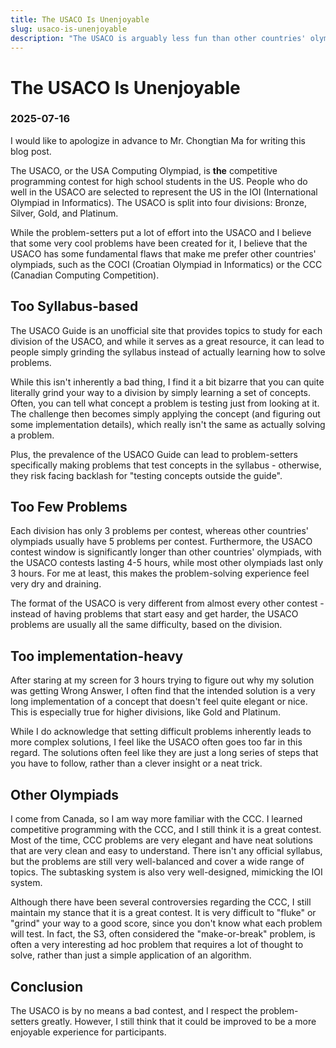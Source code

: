 ```yaml
---
title: The USACO Is Unenjoyable
slug: usaco-is-unenjoyable
description: "The USACO is arguably less fun than other countries' olympiads"
---
```


# The USACO Is Unenjoyable
### 2025-07-16

I would like to apologize in advance to Mr. Chongtian Ma for writing this blog post.

The USACO, or the USA Computing Olympiad, is **the** competitive programming contest for high school students in the US. People who do well in the USACO are selected to represent the US in the IOI (International Olympiad in Informatics). The USACO is split into four divisions: Bronze, Silver, Gold, and Platinum.

While the problem-setters put a lot of effort into the USACO and I believe that some very cool problems have been created for it, I believe that the USACO has some fundamental flaws that make me prefer other countries' olympiads, such as the COCI (Croatian Olympiad in Informatics) or the CCC (Canadian Computing Competition).

## Too Syllabus-based

The USACO Guide is an unofficial site that provides topics to study for each division of the USACO, and while it serves as a great resource, it can lead to people simply grinding the syllabus instead of actually learning how to solve problems.

While this isn't inherently a bad thing, I find it a bit bizarre that you can quite literally grind your way to a division by simply learning a set of concepts. Often, you can tell what concept a problem is testing just from looking at it. The challenge then becomes simply applying the concept (and figuring out some implementation details), which really isn't the same as actually solving a problem.

Plus, the prevalence of the USACO Guide can lead to problem-setters specifically making problems that test concepts in the syllabus - otherwise, they risk facing backlash for "testing concepts outside the guide".

## Too Few Problems

Each division has only 3 problems per contest, whereas other countries' olympiads usually have 5 problems per contest. Furthermore, the USACO contest window is significantly longer than other countries' olympiads, with the USACO contests lasting 4-5 hours, while most other olympiads last only 3 hours. For me at least, this makes the problem-solving experience feel very dry and draining.

The format of the USACO is very different from almost every other contest - instead of having problems that start easy and get harder, the USACO problems are usually all the same difficulty, based on the division.

## Too implementation-heavy

After staring at my screen for 3 hours trying to figure out why my solution was getting Wrong Answer, I often find that the intended solution is a very long implementation of a concept that doesn't feel quite elegant or nice. This is especially true for higher divisions, like Gold and Platinum.

While I do acknowledge that setting difficult problems inherently leads to more complex solutions, I feel like the USACO often goes too far in this regard. The solutions often feel like they are just a long series of steps that you have to follow, rather than a clever insight or a neat trick.

## Other Olympiads

I come from Canada, so I am way more familiar with the CCC. I learned competitive programming with the CCC, and I still think it is a great contest. Most of the time, CCC problems are very elegant and have neat solutions that are very clean and easy to understand. There isn't any official syllabus, but the problems are still very well-balanced and cover a wide range of topics. The subtasking system is also very well-designed, mimicking the IOI system.

Although there have been several controversies regarding the CCC, I still maintain my stance that it is a great contest. It is very difficult to "fluke" or "grind" your way to a good score, since you don't know what each problem will test. In fact, the S3, often considered the "make-or-break" problem, is often a very interesting ad hoc problem that requires a lot of thought to solve, rather than just a simple application of an algorithm.

## Conclusion

The USACO is by no means a bad contest, and I respect the problem-setters greatly. However, I still think that it could be improved to be a more enjoyable experience for participants.
